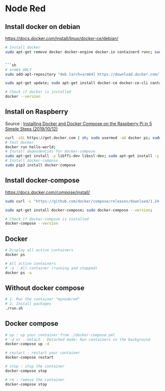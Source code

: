 # Node Red

## Install docker on debian

https://docs.docker.com/install/linux/docker-ce/debian/

````sh
# Install docker
sudo apt-get remove docker docker-engine docker.io containerd runc; sudo apt-get update; sudo apt-get install apt-transport-https ca-certificates curl gnupg-agent software-properties-common; curl -fsSL https://download.docker.com/linux/debian/gpg | sudo apt-key add -; sudo apt-key fingerprint 0EBFCD88;```


```sh
# arm64 ONLY
sudo add-apt-repository "deb [arch=arm64] https://download.docker.com/linux/debian $(lsb_release -cs) stable";
````

```sh
sudo apt-get update; sudo apt-get install docker-ce docker-ce-cli containerd.io
```

```sh
# Check if docker is installed
docker --version
```

## Install on Raspberry

Source : [Installing Docker and Docker Compose on the Raspberry Pi in 5 Simple Steps (2019/10/12)](https://dev.to/rohansawant/installing-docker-and-docker-compose-on-the-raspberry-pi-in-5-simple-steps-3mgl)

```sh
curl -sSL https://get.docker.com | sh; sudo usermod -aG docker pi; sudo reboot;
# Test docker
docker run hello-world;
# Install dependencies for docker-compose
sudo apt-get install -y libffi-dev libssl-dev; sudo apt-get install -y python3 python3-pip; sudo apt-get remove python-configparser
# Install docker-compose
sudo pip3 install docker-compose
```

## Install docker-compose

https://docs.docker.com/compose/install/

```sh
sudo curl -L "https://github.com/docker/compose/releases/download/1.24.1/docker-compose-$(uname -s)-$(uname -m)" -o /usr/local/bin/docker-compose; sudo chmod +x /usr/local/bin/docker-compose; sudo ln -s /usr/local/bin/docker-compose /usr/bin/docker-compose; sudo docker-compose --version
```

```sh
sudo apt-get install docker-compose; sudo docker-compose --version;
```

```sh
# Check if docker-compose is installed
docker-compose --version
```

## Docker

```sh
# Display all active containers
docker ps
```

```sh
# All active containers
# -a : All container (running and stopped)
docker ps -a
```

## Without docker compose

```sh
# 1. Run the container "mynodered"
# 2. Install packages
./run.sh
```

## Docker compose

```sh
# up : up your container from ./docker-compose.yml
# -d or --detach : Detached mode: Run containers in the background
docker-compose up -d
```

```sh
# restart : restart your container
docker-compose restart
```

```sh
# stop : stop the container
docker-compose stop
```

```sh
# rm : remove the container
docker-compose stop
```

```

```
